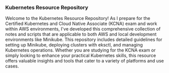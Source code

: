 ### Kubernetes Resource Repository

Welcome to the Kubernetes Resource Repository! As I prepare for the Certified Kubernetes and Cloud Native Associate (KCNA) exam and work within AWS environments, I've developed this comprehensive collection of notes and scripts that are applicable to both AWS and local development environments like Minikube. This repository includes detailed guidelines for setting up Minikube, deploying clusters with eksctl, and managing Kubernetes operations. Whether you are studying for the KCNA exam or simply looking to enhance your practical Kubernetes skills, this resource offers valuable insights and tools that cater to a variety of platforms and use cases.
